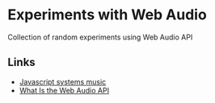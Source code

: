 # Experiments with Web Audio

Collection of random experiments using Web Audio API

## Links

- [Javascript systems music](https://teropa.info/blog/2016/07/28/javascript-systems-music.html)
- [What Is the Web Audio API](https://teropa.info/blog/2016/08/19/what-is-the-web-audio-api.html)
